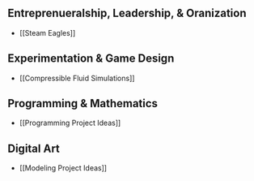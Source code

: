 Entreprenueralship, Leadership, & Oranization
--
- [[Steam Eagles]]

Experimentation & Game Design
--
- [[Compressible Fluid Simulations]]


Programming & Mathematics
--
- [[Programming Project Ideas]]

Digital Art
--
- [[Modeling Project Ideas]]